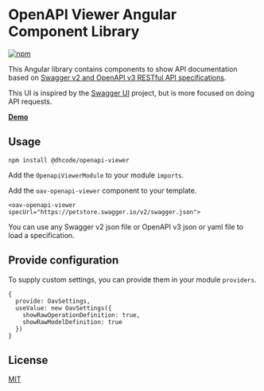 # OpenAPI Viewer Angular Component Library

[![npm](https://img.shields.io/npm/v/@dhcode/openapi-viewer.svg)](https://www.npmjs.com/package/@dhcode/openapi-viewer)

This Angular library contains components to show API documentation based on [Swagger v2 and OpenAPI v3 RESTful API specifications](https://swagger.io/specification/).

This UI is inspired by the [Swagger UI](https://github.com/swagger-api/swagger-ui) project, but is more focused on doing API requests.

**[Demo](https://dhcode.github.io/openapi-ui/)**

## Usage

    npm install @dhcode/openapi-viewer
    
Add the `OpenapiViewerModule` to your module `imports`.

Add the `oav-openapi-viewer` component to your template.

    <oav-openapi-viewer specUrl="https://petstore.swagger.io/v2/swagger.json">

You can use any Swagger v2 json file or OpenAPI v3 json or yaml file to load a specification.

## Provide configuration

To supply custom settings, you can provide them in your module `providers`.

    {
      provide: OavSettings,
      useValue: new OavSettings({
        showRawOperationDefinition: true,
        showRawModelDefinition: true
      })
    }

## License

[MIT](../../LICENSE)
